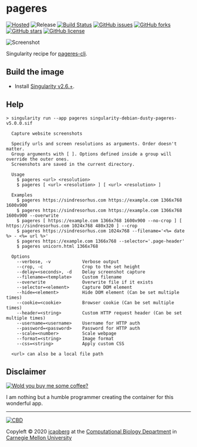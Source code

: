 # pageres
[![Hosted](https://img.shields.io/badge/hosted-sylabs.io-green.svg)](https://cloud.sylabs.io/library/icaoberg/default/pageres)
![Release](https://img.shields.io/badge/release-v5.0.0-green.svg)
[![Build Status](https://travis-ci.org/icaoberg/singularity-pageres.svg?branch=master)](https://travis-ci.org/icaoberg/singularity-pageres)
[![GitHub issues](https://img.shields.io/github/issues/icaoberg/singularity-pageres.svg)](https://github.com/icaoberg/singularity-pageres/issues)
[![GitHub forks](https://img.shields.io/github/forks/icaoberg/singularity-pageres.svg)](https://github.com/icaoberg/singularity-pageres/network)
[![GitHub stars](https://img.shields.io/github/stars/icaoberg/singularity-pageres.svg)](https://github.com/icaoberg/singularity-pageres/stargazers)
[![GitHub license](https://img.shields.io/badge/license-GPLv3-blue.svg)](https://www.gnu.org/licenses/quick-guide-gplv3.en.html)

![Screenshot](/images/lscreenshot-output.png)

Singularity recipe for [pageres-cli](https://github.com/sindresorhus/pageres-cli).

## Build the image

* Install [Singularity v2.6.+](https://sylabs.io/docs/).

## Help
```
> singularity run --app pageres singularity-debian-dusty-pageres-v5.0.0.sif

  Capture website screenshots

  Specify urls and screen resolutions as arguments. Order doesn't matter.
  Group arguments with [ ]. Options defined inside a group will override the outer ones.
  Screenshots are saved in the current directory.

  Usage
    $ pageres <url> <resolution>
    $ pageres [ <url> <resolution> ] [ <url> <resolution> ]

  Examples
    $ pageres https://sindresorhus.com https://example.com 1366x768 1600x900
    $ pageres https://sindresorhus.com https://example.com 1366x768 1600x900 --overwrite
    $ pageres [ https://example.com 1366x768 1600x900 --no-crop ] [ https://sindresorhus.com 1024x768 480x320 ] --crop
    $ pageres https://sindresorhus.com 1024x768 --filename='<%= date %> - <%= url %>'
    $ pageres https://example.com 1366x768 --selector='.page-header'
    $ pageres unicorn.html 1366x768

  Options
    --verbose, -v            Verbose output
    --crop, -c               Crop to the set height
    --delay=<seconds>, -d    Delay screenshot capture
    --filename=<template>    Custom filename
    --overwrite              Overwrite file if it exists
    --selector=<element>     Capture DOM element
    --hide=<element>         Hide DOM element (Can be set multiple times)
    --cookie=<cookie>        Browser cookie (Can be set multiple times)
    --header=<string>        Custom HTTP request header (Can be set multiple times)
    --username=<username>    Username for HTTP auth
    --password=<password>    Password for HTTP auth
    --scale=<number>         Scale webpage
    --format=<string>        Image format
    --css=<string>           Apply custom CSS

  <url> can also be a local file path
```

## Disclaimer

[![Wold you buy me some coffee?](https://www.buymeacoffee.com/assets/img/custom_images/orange_img.png)](https://www.buymeacoffee.com/icaoberg)

I am nothing but a humble programmer creating the container for this wonderful app. 

---
[![CBD](http://www.cbd.cmu.edu/wp-content/uploads/2017/07/wordpress-default.png)](http://www.cbd.cmu.edu)

Copyleft © 2020 [icaoberg](http://www.andrew.cmu.edu/~icaoberg) at the [Computational Biology Department](http://www.cbd.cmu.edu) in [Carnegie Mellon University](http://www.cmu.edu)
